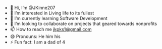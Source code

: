 - 👋 Hi, I’m @JKinne207
- 👀 I’m interested in Living life to its fullest
- 🌱 I’m currently learning Software Development
- 💞️ I’m looking to collaborate on projects that geared towards nonprofits
- 📫 How to reach me jkpks1@gmail.com
- 😄 Pronouns: He him his
- ⚡ Fun fact: I am a dad of 4

<!---
JKinne207/JKinne207 is a ✨ special ✨ repository because its `README.md` (this file) appears on your GitHub profile.
You can click the Preview link to take a look at your changes.
--->
